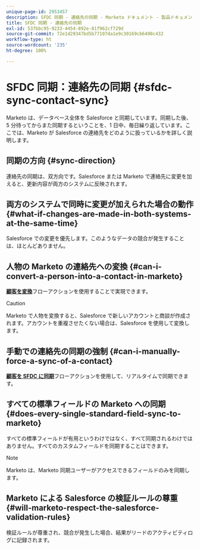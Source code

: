 ```yaml
---
unique-page-id: 2953457
description: SFDC 同期 - 連絡先の同期 - Marketo ドキュメント - 製品ドキュメント
title: SFDC 同期 - 連絡先の同期
exl-id: 537bbc95-9233-4454-892e-81f962cf729d
source-git-commit: 72e1d29347bd5b77107da1e9c30169cb6490c432
workflow-type: ht
source-wordcount: '235'
ht-degree: 100%

---
```


# SFDC 同期：連絡先の同期 {#sfdc-sync-contact-sync}

Marketo は、データベース全体を Salesforce と同期しています。同期した後、5 分待ってからまた同期するということを、1 日中、毎日繰り返しています。ここでは、Marketo が Salesforce の連絡先をどのように扱っているかを詳しく説明します。

## 同期の方向 {#sync-direction}

連絡先の同期は、双方向です。Salesforce または Marketo で連絡先に変更を加えると、更新内容が両方のシステムに反映されます。

## 両方のシステムで同時に変更が加えられた場合の動作 {#what-if-changes-are-made-in-both-systems-at-the-same-time}

Salesforce での変更を優先します。このようなデータの競合が発生することは、ほとんどありません。

## 人物の Marketo の連絡先への変換 {#can-i-convert-a-person-into-a-contact-in-marketo}

**[顧客を変換](/help/marketo/product-docs/core-marketo-concepts/smart-campaigns/flow-actions/convert-person.md)**&#x200B;フローアクションを使用することで実現できます。

>[!CAUTION]
>
>Marketo で人物を変換すると、Salesforce で新しいアカウントと商談が作成されます。アカウントを重複させたくない場合は、Salesforce を使用して変換します。

## 手動での連絡先の同期の強制 {#can-i-manually-force-a-sync-of-a-contact}

**[顧客を SFDC に同期](/help/marketo/product-docs/core-marketo-concepts/smart-campaigns/salesforce-flow-actions/sync-person-to-sfdc.md)**&#x200B;フローアクションを使用して、リアルタイムで同期できます。

## すべての標準フィールドの Marketo への同期 {#does-every-single-standard-field-sync-to-marketo}

すべての標準フィールドが有用というわけではなく、すべて同期されるわけではありません。すべてのカスタムフィールドを同期することはできます。

>[!NOTE]
>
>Marketo は、Marketo 同期ユーザーがアクセスできるフィールドのみを同期します。

## Marketo による Salesforce の検証ルールの尊重 {#will-marketo-respect-the-salesforce-validation-rules}

検証ルールが尊重され、競合が発生した場合、結果がリードのアクティビティログに記録されます。
